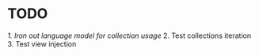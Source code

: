 # TODO
_1. Iron out language model for collection usage_
2. Test collections iteration
3. Test view injection
